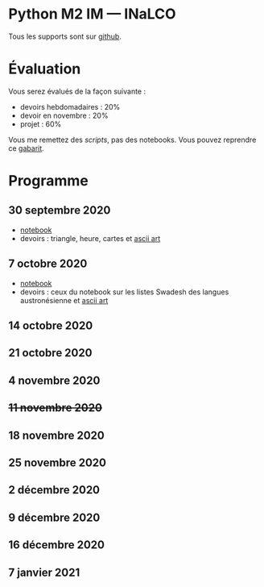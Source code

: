 # Python M2 IM — INaLCO

Tous les supports sont sur [github](https://github.com/clement-plancq/python-im-2). 

# Évaluation

Vous serez évalués de la façon suivante :

* devoirs hebdomadaires : 20%
* devoir en novembre  : 20%
* projet : 60%

Vous me remettez des *scripts*, pas des notebooks. Vous pouvez reprendre ce [gabarit](template.py).

# Programme

## 30 septembre 2020
 * [notebook](1-cours.ipynb)
 * devoirs : triangle, heure, cartes et [ascii art](https://www.codingame.com/ide/puzzle/ascii-art)

## 7 octobre 2020
 * [notebook](2-cours.ipynb)
 * devoirs : ceux du notebook sur les listes Swadesh des langues austronésienne et [ascii art](https://www.codingame.com/ide/puzzle/horse-racing-duals)

## 14 octobre 2020

## 21 octobre 2020

## 4 novembre 2020

## ~~11 novembre 2020~~

## 18 novembre 2020

## 25 novembre 2020

## 2 décembre 2020

## 9 décembre 2020

## 16 décembre 2020

## 7 janvier 2021
